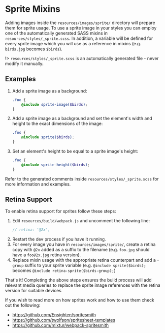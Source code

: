 # Sprite Mixins

Adding images inside the `resources/images/sprite/` directory will prepare them for sprite usage. To use a sprite image in your styles you can employ one of the automatically generated SASS mixins in `resources/styles/_sprite.scss`.
In addition, a variable will be defined for every sprite image which you will use as a reference in mixins (e.g. `birds.jpg` becomes `$birds`).

!> `resources/styles/_sprite.scss` is an automatically generated file - never modify it manually.

## Examples
1. Add a sprite image as a background:
    ```scss
    .foo {
        @include sprite-image($birds);
    }
    ```

1. Add a sprite image as a background and set the element's width and height to the exact dimensions of the image:
    ```scss
    .foo {
        @include sprite($birds);
    }
    ```

1. Set an element's height to be equal to a sprite image's height:
    ```scss
    .foo {
        @include sprite-height($birds);
    }
    ```

Refer to the generated comments inside `resources/styles/_sprite.scss` for more information and examples.

## Retina Support

To enable retina support for sprites follow these steps:

1. Edit `resources/build/webpack.js` and uncomment the following line:
    ```js
    // retina: '@2x',
    ```
1. Restart the dev process if you have it running.
1. For every image you have in `resources/images/sprite/`, create a retina copy with `@2x` added as a suffix to the filename (e.g. `foo.jpg` should have a `foo@2x.jpg` retina version).
1. Replace mixin usage with the appropriate retina counterpart and add a `-group` suffix to your sprite variable (e.g. `@include sprite($birds);` becomes `@include retina-sprite($birds-group);`)

That's it! Completing the above steps ensures the build process will add relevant media queries to replace the sprite image references with the retina version for suitable devices.

If you wish to read more on how sprites work and how to use them check out the following:
- https://github.com/Ensighten/spritesmith
- https://github.com/twolfson/spritesheet-templates
- https://github.com/mixtur/webpack-spritesmith

